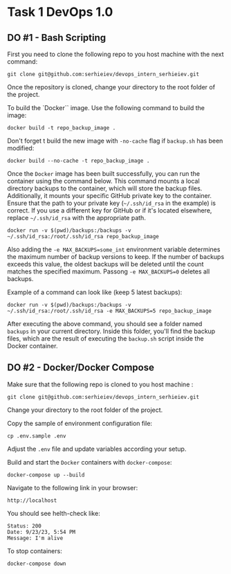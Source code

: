 # Task 1 DevOps 1.0

## DO #1 - Bash Scripting

First you need to clone the following repo to you host machine with the next command:
```
git clone git@github.com:serhieiev/devops_intern_serhieiev.git
```

Once the repository is cloned, change your directory to the root folder of the project.

To build the `Docker`` image. Use the following command to build the image:
```
docker build -t repo_backup_image .
```

Don't forget t build the new image with `-no-cache` flag if `backup.sh` has been modified:
```
docker build --no-cache -t repo_backup_image .
```

Once the `Docker` image has been built successfully, you can run the container using the command below. This command mounts a local directory backups to the container, which will store the backup files. Additionally, it mounts your specific GitHub private key to the container. Ensure that the path to your private key (`~/.ssh/id_rsa` in the example) is correct. If you use a different key for GitHub or if it's located elsewhere, replace `~/.ssh/id_rsa` with the appropriate path.

```
docker run -v $(pwd)/backups:/backups -v ~/.ssh/id_rsa:/root/.ssh/id_rsa repo_backup_image
```

Also adding the `-e MAX_BACKUPS=some_int` environment variable determines the maximum number of backup versions to keep. If the number of backups exceeds this value, the oldest backups will be deleted until the count matches the specified maximum. Passong `-e MAX_BACKUPS=0` deletes all backups.

Example of a command can look like (keep 5 latest backups):
```
docker run -v $(pwd)/backups:/backups -v ~/.ssh/id_rsa:/root/.ssh/id_rsa -e MAX_BACKUPS=5 repo_backup_image
```

After executing the above command, you should see a folder named `backups` in your current directory. Inside this folder, you'll find the backup files, which are the result of executing the `backup.sh` script inside the Docker container.


## DO #2 - Docker/Docker Compose

Make sure that the following repo is cloned to you host machine :
```
git clone git@github.com:serhieiev/devops_intern_serhieiev.git
```

Change your directory to the root folder of the project.

Copy the sample of environment configuration file:
```
cp .env.sample .env
```

Adjust the `.env` file and update variables according your setup.

Build and start the `Docker` containers with `docker-compose`:
```
docker-compose up --build
```

Navigate to the following link in your browser:
``` 
http://localhost
```

You should see helth-check like:
```
Status: 200
Date: 9/23/23, 5:54 PM
Message: I'm alive
```

To stop containers:
```
docker-compose down
```
